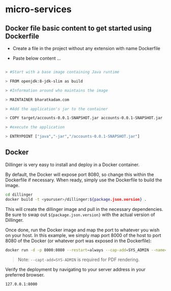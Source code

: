 # micro-services


## Docker file basic content to get started using Dockerfile

- Create a file in the project without any extension with name Dockerfile

- Paste below content ...

```sh

> #Start with a base image containing Java runtime

> FROM openjdk:8-jdk-slim as build

> #Information around who maintains the image

> MAINTAINER bharatkadam.com

> #Add the application's jar to the container

> COPY target/accounts-0.0.1-SNAPSHOT.jar accounts-0.0.1-SNAPSHOT.jar

> #execute the application

> ENTRYPOINT ["java","-jar","/accounts-0.0.1-SNAPSHOT.jar"]

```


## Docker

Dillinger is very easy to install and deploy in a Docker container.

By default, the Docker will expose port 8080, so change this within the
Dockerfile if necessary. When ready, simply use the Dockerfile to
build the image.

```sh
cd dillinger
docker build -t <youruser>/dillinger:${package.json.version} .
```

This will create the dillinger image and pull in the necessary dependencies.
Be sure to swap out `${package.json.version}` with the actual
version of Dillinger.

Once done, run the Docker image and map the port to whatever you wish on
your host. In this example, we simply map port 8000 of the host to
port 8080 of the Docker (or whatever port was exposed in the Dockerfile):

```sh
docker run -d -p 8000:8080 --restart=always --cap-add=SYS_ADMIN --name=dillinger <youruser>/dillinger:${package.json.version}
```

> Note: `--capt-add=SYS-ADMIN` is required for PDF rendering.

Verify the deployment by navigating to your server address in
your preferred browser.

```sh
127.0.0.1:8000
```






